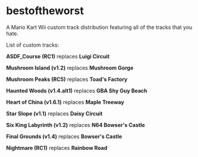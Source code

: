 # bestoftheworst
A Mario Kart Wii custom track distribution featuring all of the tracks that you hate.

List of custom tracks:

**ASDF_Course (RC1)** replaces **Luigi Circuit**

**Mushroom Island (v1.2)** replaces **Mushroom Gorge**

**Mushroom Peaks (RC5)** replaces **Toad's Factory**

**Haunted Woods (v1.4.alt1)** replaces **GBA Shy Guy Beach**

**Heart of China (v1.6.1)** replaces **Maple Treeway**

**Star Slope (v1.1)** replaces **Daisy Circuit**

**Six King Labyrinth (v1.2)** replaces **N64 Bowser's Castle**

**Final Grounds (v1.4)** replaces **Bowser's Castle**

**Nightmare (RC1)** replaces **Rainbow Road**
